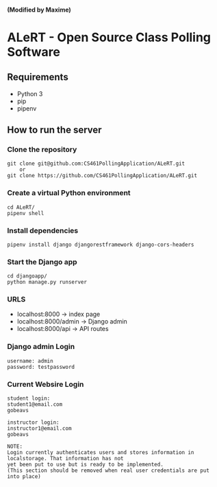#### (Modified by Maxime) ####
# ALeRT - Open Source Class Polling Software

## Requirements
- Python 3
- pip
- pipenv

## How to run the server
### Clone the repository
```
git clone git@github.com:CS461PollingApplication/ALeRT.git
	or
git clone https://github.com/CS461PollingApplication/ALeRT.git
```

### Create a virtual Python environment
```
cd ALeRT/
pipenv shell
```

### Install dependencies
```
pipenv install django djangorestframework django-cors-headers
```

### Start the Django app
```
cd djangoapp/
python manage.py runserver
```
### URLS
- localhost:8000 → index page
- localhost:8000/admin → Django admin
- localhost:8000/api → API routes

### Django admin Login
```
username: admin
password: testpassword
```

### Current Websire Login
```
student login:
student1@email.com
gobeavs

instructor login:
instructor1@email.com
gobeavs

NOTE:
Login currently authenticates users and stores information in localstorage. That information has not 
yet been put to use but is ready to be implemented. 
(This section should be removed when real user credentials are put into place)
```
